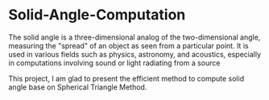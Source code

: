 # Solid-Angle-Computation

The solid angle is a three-dimensional analog of the two-dimensional angle, measuring the "spread" of an object as seen from a particular point. 
It is used in various fields such as physics, astronomy, and acoustics, especially in computations involving sound or light radiating from a source

This project, I am glad to present the efficient method to compute solid angle base on Spherical Triangle Method. 
